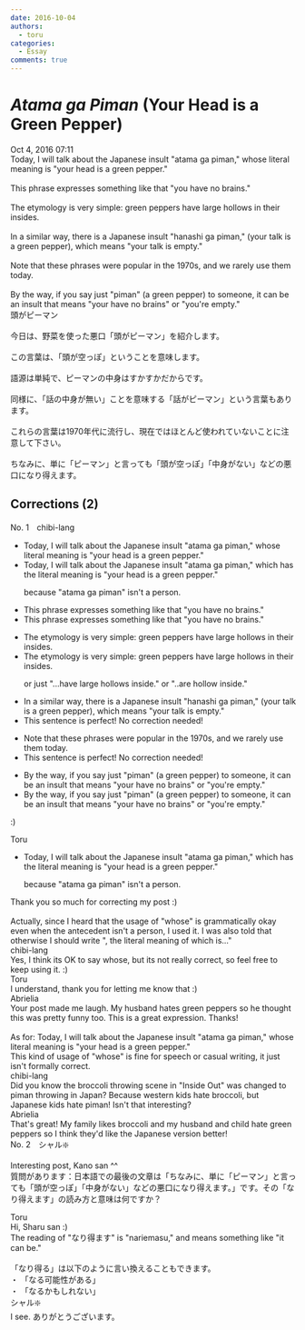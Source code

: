 ```yaml
---
date: 2016-10-04
authors:
  - toru
categories:
  - Essay
comments: true
---
```


# <strong><em>Atama ga Piman</strong></em> (Your Head is a Green Pepper)
<div class="date">Oct 4, 2016 07:11</div>
<div id="post"><div id="body_show_ori">
Today, I will talk about the Japanese insult "atama ga piman," whose literal meaning is "your head is a green pepper."<br/><br/>This phrase expresses something like that "you have no brains."<br/><br/>The etymology is very simple: green peppers have large hollows in their insides.<br/><br/>In a similar way, there is a Japanese insult "hanashi ga piman," (your talk is a green pepper), which means "your talk is empty."<br/><br/>Note that these phrases were popular in the 1970s, and we rarely use them today.<br/><br/>By the way, if you say just "piman" (a green pepper) to someone, it can be an insult that means "your have no brains" or "you're empty."
</div></div>

<!-- more -->

<div id="post_ja"><div id="body_show_mo">
頭がピーマン<br/><br/>今日は、野菜を使った悪口「頭がピーマン」を紹介します。<br/><br/>この言葉は、「頭が空っぽ」ということを意味します。<br/><br/>語源は単純で、ピーマンの中身はすかすかだからです。<br/><br/>同様に、「話の中身が無い」ことを意味する「話がピーマン」という言葉もあります。<br/><br/>これらの言葉は1970年代に流行し、現在ではほとんど使われていないことに注意して下さい。<br/><br/>ちなみに、単に「ピーマン」と言っても「頭が空っぽ」「中身がない」などの悪口になり得えます。
</div></div>

## Corrections (2)
<div id="block"><div class="first_name"> No. 1　<span class="just_name">chibi-lang</span></div><div id="block2">
<ul class="correction_field">
<li class="incorrect">Today, I will talk about the Japanese insult "atama ga piman," whose literal meaning is "your head is a green pepper."</li>
<li class="corrected correct">
Today, I will talk about the Japanese insult "atama ga piman," <span class="f_red">which has the</span> literal meaning is "your head is a green pepper."
<p class="correction_comment">because "atama ga piman" isn't a person.</p>
</li>
</ul>
<ul class="correction_field">
<li class="incorrect">This phrase expresses something like that "you have no brains."</li>
<li class="corrected correct">
This phrase expresses something like <span class="sline">that</span> "you have no brains."
</li>
</ul>
<ul class="correction_field">
<li class="incorrect">The etymology is very simple: green peppers have large hollows in their insides.</li>
<li class="corrected correct">
The etymology is very simple: green peppers have large hollows in their insides.
<p class="correction_comment">or just "...have large hollows inside."  or "..are hollow inside."</p>
</li>
</ul>
<ul class="correction_field">
<li class="incorrect">In a similar way, there is a Japanese insult "hanashi ga piman," (your talk is a green pepper), which means "your talk is empty."</li>
<li class="corrected perfect">This sentence is perfect! No correction needed!</li>
</ul>
<ul class="correction_field">
<li class="incorrect">Note that these phrases were popular in the 1970s, and we rarely use them today.</li>
<li class="corrected perfect">This sentence is perfect! No correction needed!</li>
</ul>
<ul class="correction_field">
<li class="incorrect">By the way, if you say just "piman" (a green pepper) to someone, it can be an insult that means "your have no brains" or "you're empty."</li>
<li class="corrected correct">
By the way, if you say just "piman" (<span class="sline">a</span> green pepper) to someone, it can be an insult that means "your have no brains" or "you're empty."
</li>
</ul>
<p class="comment_small">
 :)
</p>

</div><div class="name"><span class="just_name">Toru</span><br><div class="quote_field"><ul class="correction_field">
<li class="corrected correct">
Today, I will talk about the Japanese insult "atama ga piman," <span class="f_red">which has the</span> literal meaning is "your head is a green pepper."
<p class="correction_comment">
because "atama ga piman" isn't a person.
</p>
</li>
</ul></div>
Thank you so much for correcting my post :)<br/><br/>Actually, since I heard that the usage of "whose" is grammatically okay even when the antecedent isn't a person, I used it. I was also told that otherwise I should write ", the literal meaning of which is..."
</div>
<div class="name"><span class="just_name">chibi-lang</span><br>
Yes, I think its OK to say whose, but its not really correct, so feel free to keep using it. :)
</div>
<div class="name"><span class="just_name">Toru</span><br>
I understand, thank you for letting me know that :)
</div>
<div class="name"><span class="just_name">Abrielia</span><br>
Your post made me laugh. My husband hates green peppers so he thought this was pretty funny too.  This is a great expression.  Thanks! <br/><br/>As for:  Today, I will talk about the Japanese insult "atama ga piman," whose literal meaning is "your head is a green pepper."<br/>This kind of usage of "whose" is fine for speech or casual writing, it just isn't formally correct.  
</div>
<div class="name"><span class="just_name">chibi-lang</span><br>
Did you know the broccoli throwing scene in "Inside Out" was changed to piman throwing in Japan? Because western kids hate broccoli, but Japanese kids hate piman! Isn't that interesting?
</div>
<div class="name"><span class="just_name">Abrielia</span><br>
That's great!  My family likes broccoli and my husband and child hate green peppers so I think they'd like the Japanese version better!
</div>
</div>
<div id="block"><div class="first_name"> No. 2　<span class="just_name">シャル❇️</span></div><div id="block2">
<p class="comment_small">
 Interesting post, Kano san ^^
 <br/>
 質問があります：日本語での最後の文章は「ちなみに、単に「ピーマン」と言っても「頭が空っぽ」「中身がない」などの悪口になり得えます。」です。その「なり得えます」の読み方と意味は何ですか？
</p>

</div><div class="name"><span class="just_name">Toru</span><br>
Hi, Sharu san :)<br/>The reading of "なり得ます" is "nariemasu," and means something like "it can be."<br/><br/>「なり得る」は以下のように言い換えることもできます。<br/>・ 「なる可能性がある」<br/>・ 「なるかもしれない」
</div>
<div class="name"><span class="just_name">シャル❇️</span><br>
I see. ありがとうございます。
</div>
</div>
